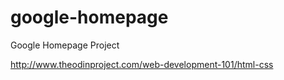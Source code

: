 # google-homepage

Google Homepage Project

http://www.theodinproject.com/web-development-101/html-css
